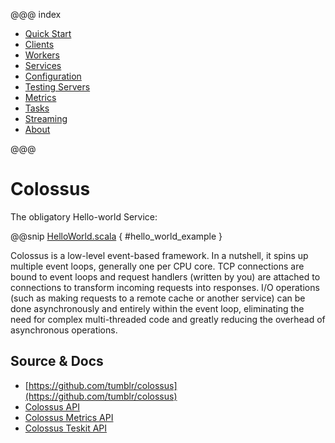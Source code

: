@@@ index

* [Quick Start](quickstart.md)
* [Clients](clients.md)
* [Workers](workers.md)
* [Services](services.md)
* [Configuration](configuration.md)
* [Testing Servers](testkit.md)
* [Metrics](metrics.md)
* [Tasks](tasks.md)
* [Streaming](streaming.md)
* [About](about.md)

@@@

# Colossus

The obligatory Hello-world Service:

@@snip [HelloWorld.scala](../scala/HelloWorld.scala) { #hello_world_example }

Colossus is a low-level event-based framework. In a nutshell, it spins up multiple event loops, generally one per CPU 
core. TCP connections are bound to event loops and request handlers (written by you) are attached to connections to
transform incoming requests into responses.  I/O operations (such as making requests to a remote cache or another 
service) can be done asynchronously and entirely within the event loop, eliminating the need for complex multi-threaded
code and greatly reducing the overhead of asynchronous operations.

## Source & Docs

* [https://github.com/tumblr/colossus](https://github.com/tumblr/colossus)
* [Colossus API](colossus-api/index.html#colossus.package)
* [Colossus Metrics API](colossus-metrics-api/index.html#colossus.package)
* [Colossus Teskit API](colossus-testkit-api/index.html#colossus.package)
